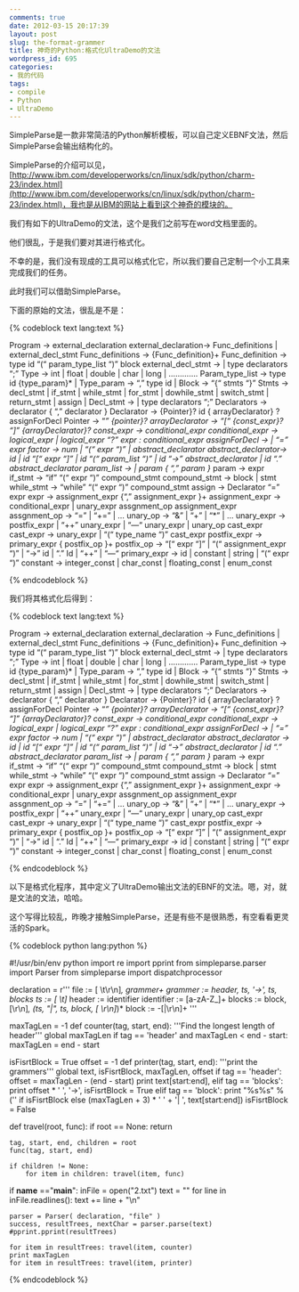 ```yaml
---
comments: true
date: 2012-03-15 20:17:39
layout: post
slug: the-format-grammer
title: 神奇的Python:格式化UltraDemo的文法
wordpress_id: 695
categories:
- 我的代码
tags:
- compile
- Python
- UltraDemo
---
```


SimpleParse是一款非常简洁的Python解析模板，可以自己定义EBNF文法，然后SimpleParse会输出结构化的。

SimpleParse的介绍可以见，[http://www.ibm.com/developerworks/cn/linux/sdk/python/charm-23/index.html](http://www.ibm.com/developerworks/cn/linux/sdk/python/charm-23/index.html)，我也是从IBM的网站上看到这个神奇的模块的。

我们有如下的UltraDemo的文法，这个是我们之前写在word文档里面的。

他们很乱，于是我们要对其进行格式化。

不幸的是，我们没有现成的工具可以格式化它，所以我们要自己定制一个小工具来完成我们的任务。

此时我们可以借助SimpleParse。

下面的原始的文法，很乱是不是：<!-- more -->


{% codeblock text lang:text %}

Program 			 -> external_declaration
external_declaration-> Func_definitions | external_decl_stmt
Func_definitions	 -> {Func_definition}+
Func_definition	 -> type id “(“ param_type_list “)” block
external_decl_stmt -> <empty> | type declarators “;”
Type 			 -> int | float | double | char | long | ………….
Param_type_list 	 -> type id {type_param}* | <empty>
Type_param		 -> “,” type id | <empty>
Block			 -> “{“ stmts “}”
Stmts        -> decl_stmt | if_stmt | while_stmt | for_stmt | dowhile_stmt |                               switch_stmt | return_stmt | assign | <empty>
Decl_stmt		-> <empty> | type declarators “;”
Declarators		-> declarator { “,” declarator }
Declarator		-> {Pointer}? id { arrayDeclarator}	? assignForDecl
Pointer			-> “*” {pointer}?
arrayDeclarator	-> “[“ {const_expr}? “]” {arrayDeclarator}?
const_expr		-> conditional_expr
conditional_expr	-> logical_expr | logical_expr “?” expr : conditional_expr
assignForDecl		-> <empty> | “=” expr
factor			-> num | “(“ expr “)” | abstract_declarator
abstract_declarator-> id | id “[“ expr “]” | id “(“ param_list “)” | id “->” abstract_declarator
| id “.” abstract_declarator
param_list		-> <empty> | param { “,” param }*
param			-> expr
if_stmt			-> “if” “(“ expr “)” compound_stmt
compound_stmt	-> block | stmt
while_stmt		-> “while” “(“ expr “)” compound_stmt
assign			-> Declarator “=” expr
expr				-> assignment_expr {“,” assignment_expr }+
assignment_expr	-> conditional_expr | unary_expr assgnment_op assignment_expr
assgnment_op	  	-> “=” | “+=” | …
unary_op			-> “&” | “+” | “*” | …
unary_expr		-> postfix_expr | “++” unary_expr | “—“ unary_expr | unary_op cast_expr
cast_expr			-> unary_expr | “(“ type_name “)” cast_expr
postfix_expr		-> primary_expr { postfix_op }+
postfix_op		-> “[“ expr “]” | “(“ assignment_expr “)” | “->” id | “.” Id | “++” | “—“
primary_expr		-> id | constant | string | “(“ expr “)”
constant			-> integer_const | char_const | floating_const | enum_const


{% endcodeblock %}


我们将其格式化后得到：


{% codeblock text lang:text %}


Program               ->  external_declaration
external_declaration  ->  Func_definitions
                       | external_decl_stmt
Func_definitions      ->  {Func_definition}+
Func_definition       ->  type id “(“ param_type_list “)” block
external_decl_stmt    ->  <empty>
                       | type declarators “;”
Type                  ->  int
                       | float
                       | double
                       | char
                       | long
                       | ………….
Param_type_list       ->  type id {type_param}*
                       | <empty>
Type_param            ->  “,” type id
                       | <empty>
Block                 ->  “{“ stmts “}”
Stmts                 ->  decl_stmt
                       | if_stmt
                       | while_stmt
                       | for_stmt
                       | dowhile_stmt
                       | switch_stmt
                       | return_stmt
                       | assign
                       | <empty>
Decl_stmt             ->  <empty>
                       | type declarators “;”
Declarators           ->  declarator { “,” declarator }
Declarator            ->  {Pointer}? id { arrayDeclarator}	? assignForDecl
Pointer               ->  “*” {pointer}?
arrayDeclarator       ->  “[“ {const_expr}? “]” {arrayDeclarator}?
const_expr            ->  conditional_expr
conditional_expr      ->  logical_expr
                       | logical_expr “?” expr : conditional_expr
assignForDecl         ->  <empty>
                       | “=” expr
factor                ->  num
                       | “(“ expr “)”
                       | abstract_declarator
abstract_declarator   ->  id
                       | id “[“ expr “]”
                       | id “(“ param_list “)”
                       | id “->” abstract_declarator
                       | id “.” abstract_declarator
param_list            ->  <empty>
                       | param { “,” param }*
param                 ->  expr
if_stmt               ->  “if” “(“ expr “)” compound_stmt
compound_stmt         ->  block
                       | stmt
while_stmt            ->  “while” “(“ expr “)” compound_stmt
assign                ->  Declarator “=” expr
expr                  ->  assignment_expr {“,” assignment_expr }+
assignment_expr       ->  conditional_expr
                       | unary_expr assgnment_op assignment_expr
assgnment_op          ->  “=”
                       | “+=”
                       | …
unary_op              ->  “&”
                       | “+”
                       | “*”
                       | …
unary_expr            ->  postfix_expr
                       | “++” unary_expr
                       | “—“ unary_expr
                       | unary_op cast_expr
cast_expr             ->  unary_expr
                       | “(“ type_name “)” cast_expr
postfix_expr          ->  primary_expr { postfix_op }+
postfix_op            ->  “[“ expr “]”
                       | “(“ assignment_expr “)”
                       | “->” id
                       | “.” Id
                       | “++”
                       | “—“
primary_expr          ->  id
                       | constant
                       | string
                       | “(“ expr “)”
constant              ->  integer_const
                       | char_const
                       | floating_const
                       | enum_const


{% endcodeblock %}


以下是格式化程序，其中定义了UltraDemo输出文法的EBNF的文法。嗯，对，就是文法的文法，哈哈。

这个写得比较乱，昨晚才接触SimpleParse，还是有些不是很熟悉，有空看看更灵活的Spark。


{% codeblock python lang:python %}

#!/usr/bin/env python
import re
import pprint
from simpleparse.parser import Parser
from simpleparse import dispatchprocessor

declaration = r'''
file            := [ \t\r\n]*, grammer+
grammer         := header, ts, '->', ts, blocks
ts              := [ \t]*
header          := identifier
identifier      := [a-zA-Z_]+
blocks          := block, [\r\n]*, (ts, "|", ts, block, [ \r\n]*)*
block           := -[|\r\n]+
'''

maxTagLen = -1
def counter(tag, start, end):
    '''Find the longest length of header'''
    global maxTagLen
    if tag == 'header' and maxTagLen < end - start:
        maxTagLen = end - start

isFisrtBlock = True
offset = -1
def printer(tag, start, end):
    '''print the grammers'''
    global text, isFisrtBlock, maxTagLen, offset
    if tag == 'header':
        offset = maxTagLen - (end - start)
        print text[start:end],
    elif tag == 'blocks':
        print offset * ' ', '->',
        isFisrtBlock = True
    elif tag == 'block':
        print "%s%s" % ('' if isFisrtBlock else (maxTagLen + 3) * ' ' + '| ', text[start:end])
        isFisrtBlock = False

def travel(root, func):
    if root == None: return

    tag, start, end, children = root
    func(tag, start, end)

    if children != None:
        for item in children: travel(item, func)

if __name__ =="__main__":
    inFile = open("2.txt")
    text = ""
    for line in inFile.readlines():
        text += line + "\n"

    parser = Parser( declaration, "file" )
    success, resultTrees, nextChar = parser.parse(text)
    #pprint.pprint(resultTrees)

    for item in resultTrees: travel(item, counter)
    print maxTagLen
    for item in resultTrees: travel(item, printer)


{% endcodeblock %}

